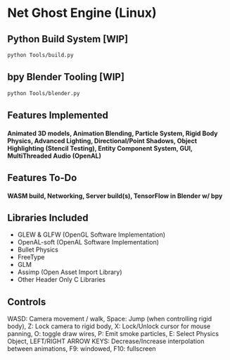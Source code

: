# Net Ghost Engine (Linux)

## Python Build System [WIP]

```bash
python Tools/build.py
```

## bpy Blender Tooling [WIP]

```bash
python Tools/blender.py
```

## Features Implemented

#### Animated 3D models, Animation Blending, Particle System, Rigid Body Physics, Advanced Lighting, Directional/Point Shadows, Object Highlighting (Stencil Testing), Entity Component System, GUI, MultiThreaded Audio (OpenAL)

## Features To-Do

#### WASM build, Networking, Server build(s), TensorFlow in Blender w/ bpy

## Libraries Included

- GLEW & GLFW (OpenGL Software Implementation)
- OpenAL-soft (OpenAL Software Implementation)
- Bullet Physics
- FreeType
- GLM
- Assimp (Open Asset Import Library)
- Other Header Only C Libraries

## Controls

WASD: Camera movement / walk,
Space: Jump (when controlling rigid body),
Z: Lock camera to rigid body,
X: Lock/Unlock cursor for mouse panning,
O: toggle draw wires,
P: Emit smoke particles,
E: Select Physics Object,
LEFT/RIGHT ARROW KEYS: Decrease/Increase interpolation between animations,
F9: windowed,
F10: fullscreen
